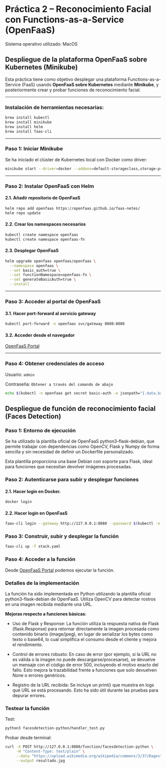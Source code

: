 # Práctica 2 – Reconocimiento Facial con Functions-as-a-Service (OpenFaaS)

Sistema operativo utilizado: MacOS

## Despliegue de la plataforma OpenFaaS sobre Kubernetes (Minikube)

Esta práctica tiene como objetivo desplegar una plataforma Functions-as-a-Service (FaaS) usando **OpenFaaS sobre Kubernetes** mediante **Minikube**, y posteriormente crear y probar funciones de reconocimiento facial.

---

### Instalación de herramientas necesarias:

```bash
brew install kubectl
brew install minikube
brew install helm
brew install faas-cli
```

---

### Paso 1: Iniciar Minikube

Se ha iniciado el clúster de Kubernetes local con Docker como driver:

```bash
minikube start --driver=docker --addons=default-storageclass,storage-provisioner --extra-config=apiserver.enable-admission-plugins=""
```

---

### Paso 2: Instalar OpenFaaS con Helm

#### 2.1. Añadir repositorio de OpenFaaS

```bash
helm repo add openfaas https://openfaas.github.io/faas-netes/
helm repo update
```

#### 2.2. Crear los namespaces necesarios

```bash
kubectl create namespace openfaas
kubectl create namespace openfaas-fn
```


#### 2.3. Desplegar OpenFaaS

```bash
helm upgrade openfaas openfaas/openfaas \
  --namespace openfaas \
  --set basic_auth=true \
  --set functionNamespace=openfaas-fn \
  --set generateBasicAuth=true \
  --install
```

---

### Paso 3: Acceder al portal de OpenFaaS

#### 3.1. Hacer port-forward al servicio gateway

```bash
kubectl port-forward -n openfaas svc/gateway 8080:8080
```

#### 3.2. Acceder desde el navegador

[OpenFaaS Portal](http://127.0.0.1:8080)

---

### Paso 4: Obtener credenciales de acceso

Usuario: ```admin```

Contraseña: ```Obtener a través del comando de abajo```
```bash
echo $(kubectl -n openfaas get secret basic-auth -o jsonpath="{.data.basic-auth-password}" | base64 --decode)
```

## Despliegue de función de reconocimiento facial (Faces Detection)

### Paso 1: Entorno de ejecución

Se ha utilizado la plantilla oficial de OpenFaaS python3-flask-debian, que permite trabajar con dependencias como OpenCV, Flask y Numpy de forma sencilla y sin necesidad de definir un Dockerfile personalizado.

Esta plantilla proporciona una base Debian con soporte para Flask, ideal para funciones que necesitan devolver imágenes procesadas.

### Paso 2: Autenticarse para subir y desplegar funciones

#### 2.1. Hacer login en Docker.

```bash
docker login
```

#### 2.2. Hacer login en OpenFaaS

```bash
faas-cli login --gateway http://127.0.0.1:8080 --password $(kubectl -n openfaas get secret basic-auth -o jsonpath="{.data.basic-auth-password}" | base64 --decode)
```

### Paso 3: Construir, subir y desplegar la función

```bash
faas-cli up -f stack.yaml
```

### Paso 4: Acceder a la función

Desde [OpenFaaS Portal](http://127.0.0.1:8080) podemos ejecutar la función.


### Detalles de la implementación

La función ha sido implementada en Python utilizando la plantilla oficial python3-flask-debian de OpenFaaS. Utiliza OpenCV para detectar rostros en una imagen recibida mediante una URL.

**Mejoras respecto a funciones básicas**:

- Uso de Flask y Response: La función utiliza la respuesta nativa de Flask (flask.Response) para retornar directamente la imagen procesada como contenido binario (image/jpeg), en lugar de serializar los bytes como texto o base64, lo cual simplifica el consumo desde el cliente y mejora el rendimiento.

- Control de errores robusto: En caso de error (por ejemplo, si la URL no es válida o la imagen no puede descargarse/procesarse), se devuelve un mensaje con el código de error 500, incluyendo el motivo exacto del fallo. Esto mejora la trazabilidad frente a funciones que solo devuelven None o errores genéricos.

- Registro de la URL recibida: Se incluye un print() que muestra en logs qué URL se está procesando. Esto ha sido útil durante las pruebas para depurar errores.


### Testear la función

Test:

```bash
python3 facesdetection-python/handler_test.py
```

Probar desde terminal:
```bash
curl -X POST http://127.0.0.1:8080/function/facesdetection-python \
     -H "Content-Type: text/plain" \
     --data "https://upload.wikimedia.org/wikipedia/commons/3/37/Dagestani_man_and_woman.jpg" \
     --output resultado.jpg
```